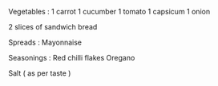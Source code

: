 Vegetables : 
1 carrot
1 cucumber
1 tomato
1 capsicum
1 onion

2 slices of sandwich bread 

Spreads : 
Mayonnaise

Seasonings : 
Red chilli flakes
Oregano

Salt ( as per taste )